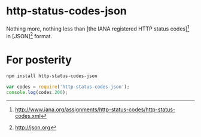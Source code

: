 # http-status-codes-json

Nothing more, nothing less than
[the IANA registered HTTP status codes][^1]
in [JSON][^2] format.

# For posterity

```bash
npm install http-status-codes-json
```

```js
var codes = require('http-status-codes-json');
console.log(codes.200);
```

[^1]: <http://www.iana.org/assignments/http-status-codes/http-status-codes.xml>

[^2]: <http://json.org>
